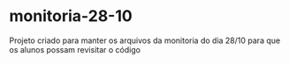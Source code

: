 # monitoria-28-10
Projeto criado para manter os arquivos da monitoria do dia 28/10 para que os alunos possam revisitar o código
